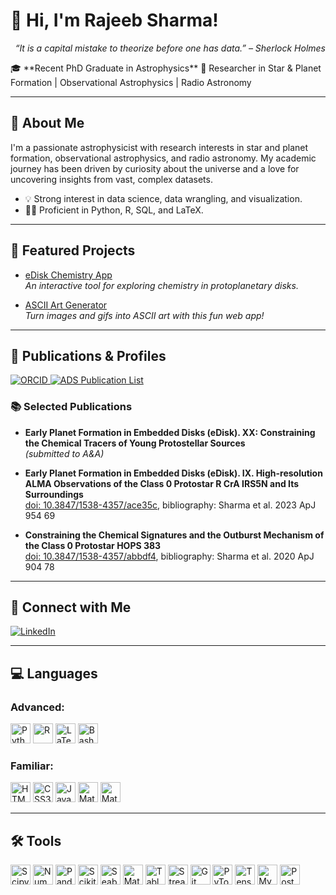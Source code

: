 # 👋 Hi, I'm Rajeeb Sharma!
<p align= "right"> <i>“It is a capital mistake to theorize before one has data.” – Sherlock Holmes </i> </p>
🎓 **Recent PhD Graduate in Astrophysics**  
🔭 Researcher in Star & Planet Formation | Observational Astrophysics | Radio Astronomy

---

## 🚀 About Me

I'm a passionate astrophysicist with research interests in star and planet formation, observational astrophysics, and radio astronomy. My academic journey has been driven by curiosity about the universe and a love for uncovering insights from vast, complex datasets.

- 💡 Strong interest in data science, data wrangling, and visualization.
- 👨‍💻 Proficient in Python, R, SQL, and LaTeX.

---

## 🌟 Featured Projects

- [eDisk Chemistry App](https://edisk-app.streamlit.app)  
  *An interactive tool for exploring chemistry in protoplanetary disks.*

- [ASCII Art Generator](https://ascii-art-gen.streamlit.app)  
  *Turn images and gifs into ASCII art with this fun web app!*

---

## 📖 Publications & Profiles

<p>
  <a href="https://orcid.org/0000-0002-0549-544X">
    <img src="https://img.shields.io/badge/ORCID-0000--0002--0549--544X-A6CE39?logo=orcid&logoColor=white&style=flat" alt="ORCID">
  </a>
  <a href="https://ui.adsabs.harvard.edu/public-libraries/3qbzCM9oTc61w3pYp7-StQ">
    <img src="https://img.shields.io/badge/ADS-My%20Publications-233066?logo=ads&logoColor=white&style=flat" alt="ADS Publication List">
  </a>
</p>

### 📚 Selected Publications

- **Early Planet Formation in Embedded Disks (eDisk). XX: Constraining the Chemical Tracers of Young Protostellar Sources**  
  *(submitted to A&A)*

- **Early Planet Formation in Embedded Disks (eDisk). IX. High-resolution ALMA Observations of the Class 0 Protostar R CrA IRS5N and Its Surroundings**  
  [doi: 10.3847/1538-4357/ace35c](https://doi.org/10.3847/1538-4357/ace35c), bibliography: Sharma et al. 2023 ApJ 954 69

- **Constraining the Chemical Signatures and the Outburst Mechanism of the Class 0 Protostar HOPS 383**  
  [doi: 10.3847/1538-4357/abbdf4](https://doi.org/10.3847/1538-4357/abbdf4), bibliography: Sharma et al. 2020 ApJ 904 78

---

## 💼 Connect with Me

[![LinkedIn](https://img.shields.io/badge/LinkedIn-rajeebsharma-blue?logo=linkedin&logoColor=white)](https://linkedin.com/in/rajeebsharma)

---
## 💻 Languages

### Advanced:

<p>
  <a href="https://www.python.org/" target="_blank"><img src="https://cdn.simpleicons.org/python/3776AB" alt="Python" width="32" /></a>
  <a href="https://www.r-project.org/" target="_blank"><img src="https://cdn.simpleicons.org/r/276DC3" alt="R" width="32" /></a>
  <a href="https://www.latex-project.org/" target="_blank"><img src="https://cdn.simpleicons.org/latex/008080" alt="LaTeX" width="32" /></a>
  <a href="https://www.gnu.org/software/bash/" target="_blank"><img src="https://cdn.simpleicons.org/gnubash/4EAA25" alt="Bash" width="32" /></a>
</p>

### Familiar:

<p>
  <a href="https://developer.mozilla.org/docs/Web/HTML" target="_blank"><img src="https://cdn.simpleicons.org/html5/E34F26" alt="HTML5" width="32" /></a>
  <a href="https://developer.mozilla.org/docs/Web/CSS" target="_blank"><img src="https://cdn.simpleicons.org/css/1572B6" alt="CSS3" width="32" /></a>
  <a href="https://www.java.com/" target="_blank"><img src="https://upload.wikimedia.org/wikipedia/en/3/30/Java_programming_language_logo.svg" alt="Java" width="32" /></a>
  <a href="https://www.mathworks.com/products/matlab.html" target="_blank"><img src="https://upload.wikimedia.org/wikipedia/commons/2/21/Matlab_Logo.png" alt="Matlab" width="32" /></a>
  <a href="https://www.wolfram.com/mathematica/" target="_blank"><img src="https://cdn.simpleicons.org/wolfram/DD1100" alt="Mathematica" width="32" /></a>
</p>

---

## 🛠️ Tools

<p>
  <a href="https://scipy.org/" target="_blank"><img src="https://cdn.simpleicons.org/scipy/8CAAE6" alt="Scipy" width="32" /></a>
  <a href="https://numpy.org/" target="_blank"><img src="https://cdn.simpleicons.org/numpy/013243" alt="Numpy" width="32" /></a>
  <a href="https://pandas.pydata.org/" target="_blank"><img src="https://cdn.simpleicons.org/pandas/150458" alt="Pandas" width="32" /></a>
  <a href="https://scikit-learn.org/" target="_blank"><img src="https://cdn.simpleicons.org/scikitlearn/F7931E" alt="Scikit-learn" width="32" /></a>
  <a href="https://seaborn.pydata.org/" target="_blank"><img src="https://seaborn.pydata.org/_images/logo-mark-lightbg.svg" alt="Seaborn" width="32" /></a>
  <a href="https://matplotlib.org/" target="_blank"><img src="https://upload.wikimedia.org/wikipedia/commons/8/84/Matplotlib_icon.svg" alt="Matplotlib" width="32" /></a>
  <a href="https://www.tableau.com/" target="_blank"><img src="https://img.icons8.com/?size=100&id=9Kvi1p1F0tUo&format=png" alt="Tableau" width="32" /></a>
  <a href="https://streamlit.io/" target="_blank"><img src="https://cdn.simpleicons.org/streamlit/FF4B4B" alt="Streamlit" width="32" /></a>
  <a href="https://git-scm.com/" target="_blank"><img src="https://cdn.simpleicons.org/git/F05032" alt="Git" width="32" /></a>
  <a href="https://pytorch.org/" target="_blank"><img src="https://cdn.simpleicons.org/pytorch/EE4C2C" alt="PyTorch" width="32" /></a>
  <a href="https://www.tensorflow.org/" target="_blank"><img src="https://cdn.simpleicons.org/tensorflow/FF6F00" alt="TensorFlow" width="32" /></a>
  <a href="https://www.mysql.com/" target="_blank"><img src="https://cdn.simpleicons.org/mysql/4479A1" alt="MySQL" width="32" /></a>
  <a href="https://www.postgresql.org/" target="_blank"><img src="https://cdn.simpleicons.org/postgresql/336791" alt="PostgreSQL" width="32" /></a>
</svg>
</p>
